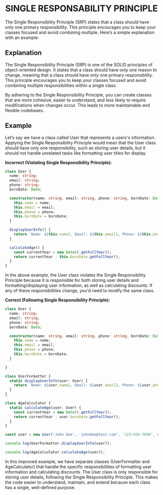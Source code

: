 <h1 align="center"> SINGLE RESPONSABILITY PRINCIPLE </h1>

<p>The Single Responsibility Principle (SRP) states that a class should have only one primary responsibility. This principle encourages you to keep your classes focused and avoid combining multiple. Here’s a simple explanation with an example:</p>

<h2>Explanation</h2>
<p>The Single Responsibility Principle (SRP) is one of the SOLID principles of object-oriented design. It states that a class should have only one reason to change, meaning that a class should have only one primary responsibility. This principle encourages you to keep your classes focused and avoid combining multiple responsibilities within a single class.</p>

<p>By adhering to the Single Responsibility Principle, you can create classes that are more cohesive, easier to understand, and less likely to require modifications when changes occur. This leads to more maintainable and flexible codebases.</p>

<h2>Example</h2>
<p>Let’s say we have a class called User that represents a users's information. Applying the Single Responsibility Principle would mean that the User class should have only one responsibility, such as storing user details, but it should not handle unrelated tasks like formatting user titles for display.</p>

<p><b>Incorrect (Violating Single Responsibility Principle):</b></p>

```typescript
class User {
  name: string;
  email: string;
  phone: string;
  bornDate: Date;

  constructor(name: string, email: string, phone: string, bornDate: Date) {
    this.name = name;
    this.email = email;
    this.phone = phone;
    this.bornDate = bornDate;
  }

  displayUserInfo() {
    return `Name: ${this.name}, Email: ${this.email}, Phone: ${this.phone}`;
  }

  calculateAge() {
    const currentYear = new Date().getFullYear();
    return currentYear - this.bornDate.getFullYear();
  }
}
```

<p>In the above example, the User class violates the Single Responsibility Principle because it is responsible for both storing user details and formatting/displaying user information, as well as calculating discounts. If any of these responsibilities change, you'd need to modify the same class.</p>

<p><b>Correct (Following Single Responsibility Principle):</b></p>

```typescript
class User {
  name: string;
  email: string;
  phone: string;
  bornDate: Date;

  constructor(name: string, email: string, phone: string, bornDate: Date) {
    this.name = name;
    this.email = email;
    this.phone = phone;
    this.bornDate = bornDate;
  }

}

class UserFormatter {
  static displayUserInfo(user: User) {
    return `Name: ${user.name}, Email: ${user.email}, Phone: ${user.phone}`;
  }
}

class AgeCalculator {
  static calculateAge(user: User) {
    const currentYear = new Date().getFullYear();
    return currentYear - user.bornDate.getFullYear();
  }
}

const user = new User('John Doe', 'johndoe@test.com", '123-456-7890', new Date(1990, 5, 15));

console.log(UserFormatter.displayUserInfo(user));

console.log(AgeCalculator.calculateAge(user));
```

<p>
In this improved example, we have separate classes (UserFormatter and AgeCalculator) that handle the specific responsibilities of formatting user information and calculating discounts. The User class is only responsible for storing user details, following the Single Responsibility Principle. This makes the code easier to understand, maintain, and extend because each class has a single, well-defined purpose.
</p>
